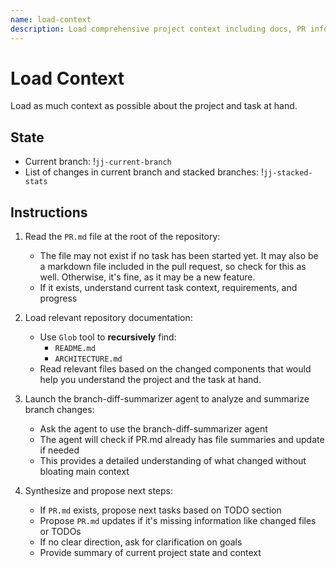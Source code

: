 ```yaml
---
name: load-context
description: Load comprehensive project context including docs, PR info, and branch status
---
```


# Load Context

Load as much context as possible about the project and task at hand.

## State

* Current branch: !`jj-current-branch`
* List of changes in current branch and stacked branches: !`jj-stacked-stats`

## Instructions

1. Read the `PR.md` file at the root of the repository:
   * The file may not exist if no task has been started yet. It may also be a markdown file included
     in the pull request, so check for this as well. Otherwise, it's fine, as it may be a new
     feature.
   * If it exists, understand current task context, requirements, and progress

2. Load relevant repository documentation:
   * Use `Glob` tool to **recursively** find:
     * `README.md`
     * `ARCHITECTURE.md`
   * Read relevant files based on the changed components that would help you understand the project
     and the task at hand.

3. Launch the branch-diff-summarizer agent to analyze and summarize branch changes:
   * Ask the agent to use the branch-diff-summarizer agent
   * The agent will check if PR.md already has file summaries and update if needed
   * This provides a detailed understanding of what changed without bloating main context

4. Synthesize and propose next steps:
   * If `PR.md` exists, propose next tasks based on TODO section
   * Propose `PR.md` updates if it's missing information like changed files or TODOs
   * If no clear direction, ask for clarification on goals
   * Provide summary of current project state and context
